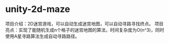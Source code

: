 # unity-2d-maze
项目介绍：2D迷宫游戏，可以自动生成迷宫地图，可以自动寻路寻找终点。
项目亮点：实现了能随机生成n个格子的迷宫地图的算法，时间复杂度为O(n^3)，同时使用A星寻路算法生成自动寻路路径。
